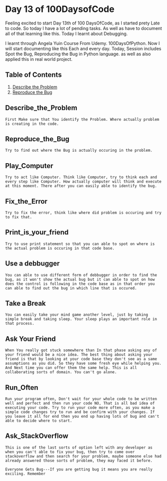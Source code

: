 # Day 13 of 100DaysofCode

Feeling excited to start Day 13th of 100 DaysOfCode, as I started prety Late to code. So today I have a lot of pending tasks. As well as have to document
all of that learning like this. Today I learnt about Debugging.

I learnt through Angela Yuin Course From Udemy. 100DaysOfPython. 
Now I will start documenting like this Each and every day. 
Today, Session includes Spot the Bug, Reproducing the Bug in Python language. as well as also applied this in real world project. 



## Table of Contents

1. [Describe the Problem](#Describe_the_Problem)
2. [Reproduce the Bug](#reproduce_the_bug)


## Describe_the_Problem
    First Make sure that You identify the Problem. Where actually problem is creating in the code. 

## Reproduce_the_Bug 
    Try to find out where the Bug is actually occuring in the problem. 

## Play_Computer
    Try to act like Computer. Think like Computer, try to think each and every step like Computer. How actually computer will think and execute at this moment. There after you can easily able to identify the bug. 

## Fix_the_Error
    Try to fix the error, think like where did problem is occuring and try to fix that. 

## Print_is_your_friend
    Try to use print statement so that you can able to spot on where is the actual problem is occuring in that code base. 
     
## Use a debbugger
    You can able to use different form of debbugger in order to find the bug, as it won't show the actual bug but it can able to spot on how does the control is following in the code base as in that order you can able to find out the bug in which line that is occured. 

## Take a Break 
    You can easily take your mind game another level, just by taking simple break and taking sleep. Your sleep plays an important role in that process.

## Ask Your Friend
    When You really got stuck somewhere than In that phase asking any of your friend would be a nice idea. The best thing about asking your friend is that by looking at your code base they don't see as a same assumptions as you did. So they have some fresh eye while helping you. And Next time you can offer them the same help. This is all collaborating sorts of domain. You can't go alone.  

## Run_Often
    Run your program often, Don't wait for your whole code to be written well and perfect and then run your code NO, That is all bad idea of executing your code. Try to run your code more often, as you make a simple code changes try to run and be confirm with your changes. If you leave it all for end then you end up having lots of bug and can't able to decide where to start. 
     
## Ask_StackOverflow 
    This is one of the last sorts of option left with any developer as when you can't able to fix your bug, then try to come over stackoverflow and then search for your problem, maybe someone else had already answered those sorts of problem, they may faced it before.  

    Everyone Gets Bug---If you are getting bug it means you are really exciling. Remember 
